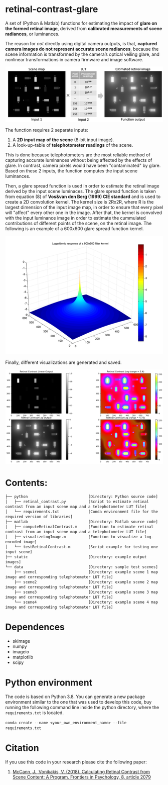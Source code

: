 # retinal-contrast-glare
A set of (Python &amp; Matlab) functions for estimating the impact of **glare on the formed retinal image**, derived from **calibrated measurements of scene radiances**, or luminances. 

The reason for *not* directly using digital camera outputs, is that, **captured camera images do not represent accurate scene radiances**, because the scene information is transformed by the camera’s optical veiling glare, and nonlinear transformations in camera firmware and image software.

![overview](static/overview.png "overview")

The function requires 2 separate inputs:
1. A **2D input map of the scene** (8-bit input image).
2. A look-up-table of **telephotometer readings** of the scene. 

This is done because telephotometers are the most reliable method of capturing accurate luminances without being affected by the effects of glare. In contrast, camera pixels would have been "contaminated" by glare. Based on these 2 inputs, the function computes the input scene luminances.

Then, a glare spread function is used in order to estimate the retinal image derived by the input scene luminaces. The glare spread function is taken from equation (8) of **Vos&van den Berg (1999) CIE standard** and is used to create a 2D convolution kernel. The kernel size is 2Rx2R, where R is the largest dimension of the input image map, in order to ensure that every pixel will "affect" every other one in the image. After that, the kernel is convolved with the input luminance image in order to estimate the cummulated contributions of different points of the scene, on the retinal image. The following is an example of a 600x600 glare spread function kernel.

![kernel](static/kernel_3D.png "kernel")

Finally, different visualizations are generated and saved.

![output](static/Fig-retinal-contrast.png "output")



# Contents:
```tree
├── python                           [Directory: Python source code]
│   ├── retinal_contrast.py          [Script to estimate retinal contrast from an input scene map and a telephotometer LUT file] 
│   └── requirements.txt             [Conda environment file for the required version of libraries]
├── matlab                           [Directory: Matlab source code]
│   ├── computeRetinalContrast.m     [Function to estimate retinal contrast from an input scene map and a telephotometer LUT file]
│   ├── visualizeLogImage.m          [Function to visualize a log-encoded image]
│   └── testRetinalContrast.m        [Script example for testing one input scene]
├── static                           [Directory: example output images]
└── data                             [Directory: sample test scenes]
    ├── scene1                       [Directory: example scene 1 map image and corresponding telephotometer LUT file]
    ├── scene2                       [Directory: example scene 2 map image and corresponding telephotometer LUT file]
    ├── scene3                       [Directory: example scene 3 map image and corresponding telephotometer LUT file]
    └── scene4                       [Directory: example scene 4 map image and corresponding telephotometer LUT file]
```


# Dependences
- skimage
- numpy
- imageio
- matplotlib
- scipy


# Python environment
The code is based on Python 3.8. You can generate a new package environment similar to the one that was used to develop this code, buy running the following command line inside the python directory, where the ```requirements.txt``` is located. 

```conda create --name <your_own_environment_name> --file requirements.txt```


# Citation
If you use this code in your research please cite the following paper:   
1. [McCann, J., Vonikakis, V. (2018). Calculating Retinal Contrast from Scene Content: A Program. Frontiers in Psychology, 8, article 2079](https://www.frontiersin.org/articles/10.3389/fpsyg.2017.02079/full)
